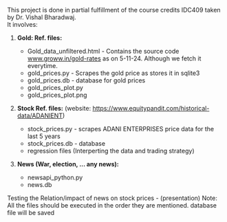 This project is done in partial fulfillment of the course credits IDC409 taken by Dr. Vishal Bharadwaj.  
It involves:
  1) **Gold: Ref. files:**
     - Gold_data_unfiltered.html - Contains the source code www.groww.in/gold-rates as on 5-11-24. Although we fetch it everytime.
     - gold_prices.py - Scrapes the gold price as stores it in sqlite3
     - gold_prices.db - database for gold prices
     - gold_prices_plot.py
     - gold_prices_plot.png
      
  2) **Stock Ref. files:** (website: https://www.equitypandit.com/historical-data/ADANIENT)
     - stock_prices.py - scrapes ADANI ENTERPRISES price data for the last 5 years
     - stock_prices.db - database
     - regression files (Interperting the data and trading strategy)

  3) **News (War, election, ... any news):**
     - newsapi_python.py
     - news.db

Testing the Relation/impact of news on stock prices - (presentation) 
Note: All the files should be executed in the order they are mentioned.
database file will be saved   

